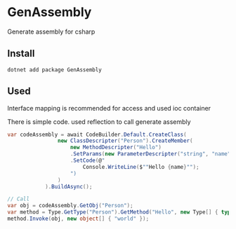 # GenAssembly
Generate assembly for csharp  
## Install  
```
dotnet add package GenAssembly 
```
## Used
Interface mapping is recommended for access and used ioc container

There is simple code. used reflection to call generate assembly
```csharp
var codeAssembly = await CodeBuilder.Default.CreateClass(
                new ClassDescripter("Person").CreateMember(
                    new MethodDescripter("Hello")
                    .SetParams(new ParameterDescripter("string", "name"))
                    .SetCode(@"
                        Console.WriteLine($""Hello {name}"");
                    ")
                )
            ).BuildAsync();

// Call            
var obj = codeAssembly.GetObj("Person");
var method = Type.GetType("Person").GetMethod("Hello", new Type[] { typeof(string) });
method.Invoke(obj, new object[] { "world" });
```
